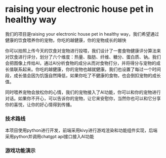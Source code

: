 # raising your electronic house pet in healthy way
我们的项目是raising your electronic house pet in healthy way，我们希望通过健康的饮食喂养你的宠物，你吃的越健康，你的宠物成长的越快

你可以拍照上传今天的饮食对宠物进行投喂，我们设计了一套食物健康评分算法来对饮食进行评分，划分了六个维度：热量、脂肪、纤维、糖分、蛋白质、钠。我们会把图像上传给AI，通过AI分析食物的成分从而对食物打分，并将得分与宠物的成长值联系起来。你吃的越健康，你的宠物也越就健康。我们也设置了每过一个时间段，成长值会因为饥饿自然降低，如果你吃了不健康的食物，也会倒扣宠物的成长值。

同时喂养宠物会放松你的心情，我们的宠物接入了AI功能，你可以和你的宠物进行对话。如果你不开心，可以告诉你的宠物，让它来安慰你，当然你也可以和它分享你的喜悦，让你的好心情得到传播。

### 技术路线

本项目使用python进行开发，前端采用kivy进行游戏渲染和功能组件实现，后端采用python并调用chatgpt api接口接入AI功能

### 游戏功能演示
